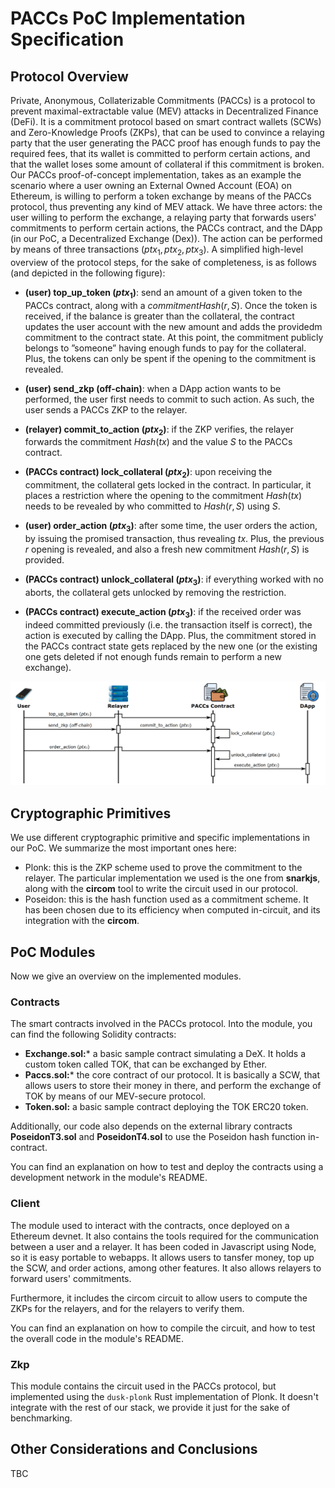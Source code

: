# PACCs PoC Implementation Specification

## Protocol Overview

Private, Anonymous, Collaterizable Commitments (PACCs) is a protocol to prevent maximal-extractable value (MEV) attacks in Decentralized Finance (DeFi). It is a commitment protocol based on smart contract wallets (SCWs) and Zero-Knowledge Proofs (ZKPs), that can be used to convince a relaying party that the user generating the PACC proof has enough funds to pay the required fees, that its wallet is committed to perform certain actions, and that the wallet loses some amount of collateral if this commitment is broken. Our PACCs proof-of-concept implementation, takes as an example the scenario where a user owning an External Owned Account (EOA) on Ethereum, is willing to perform a token exchange by means of the PACCs protocol, thus preventing any kind of MEV attack. We have three actors: the user willing to perform the exchange, a relaying party that forwards users' commitments to perform certain actions, the PACCs contract, and the DApp (in our PoC, a Decentralized Exchange (Dex)). The action can be performed by means of three transactions $(ptx_1, ptx_2, ptx_3)$. A simplified high-level overview of the protocol steps, for the sake of completeness, is as follows (and depicted in the following figure):

- **(user) top_up_token ($ptx_1$)**: send an amount of a given token to the PACCs contract, along with a $commitment Hash(r, S)$. Once the token is received, if the balance is greater than the collateral, the contract updates the user account with the new amount and adds the providedm commitment to the contract state. At this point, the commitment publicly belongs to ”someone” having enough funds to pay for the collateral. Plus, the tokens can only be spent if the opening to the commitment is revealed.

- **(user) send_zkp (off-chain)**: when a DApp action wants to be performed, the user first needs to commit to such action. As such, the user sends a PACCs ZKP to the relayer.

- **(relayer) commit_to_action ($ptx_2$)**: if the ZKP verifies, the relayer forwards the commitment $Hash(tx)$ and the value $S$ to the PACCs contract.
  
- **(PACCs contract) lock_collateral ($ptx_2$)**: upon receiving the commitment, the collateral gets locked in the contract. In particular, it places a restriction where the opening to the commitment $Hash(tx)$ needs to be revealed by who committed to $Hash(r, S)$ using $S$.
  
- **(user) order_action ($ptx_3$)**: after some time, the user orders the action, by issuing the promised transaction, thus revealing $tx$. Plus, the previous $r$ opening is revealed, and also a fresh new commitment $Hash(r, S)$ is provided.
  
- **(PACCs contract) unlock_collateral ($ptx_3$)**: if everything worked with no aborts, the collateral gets unlocked by removing the restriction.
  
- **(PACCs contract) execute_action ($ptx_3$)**: if the received order was indeed committed previously (i.e. the transaction itself is correct), the action is executed by calling the DApp. Plus, the commitment stored in the PACCs contract state gets replaced by the new one (or the existing one gets deleted if not enough funds remain to perform a new exchange).

![alt text](images/protocol.png "Protocol")

## Cryptographic Primitives

We use different cryptographic primitive and specific implementations in our PoC. We summarize the most important ones here:

- Plonk: this is the ZKP scheme used to prove the commitment to the relayer. The particular implementation we used is the one from **snarkjs**, along with the **circom** tool to write the circuit used in our protocol.
- Poseidon: this is the hash function used as a commitment scheme. It has been chosen due to its efficiency when computed in-circuit, and its integration with the **circom**.

## PoC Modules

Now we give an overview on the implemented modules.

### Contracts

The smart contracts involved in the PACCs protocol. Into the module, you can find the following Solidity contracts:

- **Exchange.sol:*** a basic sample contract simulating a DeX. It holds a custom token called TOK, that can be exchanged by Ether.
- **Paccs.sol:*** the core contract of our protocol. It is basically a SCW, that allows users to store their money in there, and perform the exchange of TOK by means of our MEV-secure protocol.
- **Token.sol:** a basic sample contract deploying the TOK ERC20 token.

Additionally, our code also depends on the external library contracts **PoseidonT3.sol** and **PoseidonT4.sol** to use the Poseidon hash function in-contract.

You can find an explanation on how to test and deploy the contracts using a development network in the module's README.

### Client

The module used to interact with the contracts, once deployed on a Ethereum devnet. It also contains the tools required for the communication between a user and a relayer. It has been coded in Javascript using Node, so it is easy portable to webapps. It allows users to tansfer money, top up the SCW, and order actions, among other features. It also allows relayers to forward users' commitments.

Furthermore, it includes the circom circuit to allow users to compute the ZKPs for the relayers, and for the relayers to verify them.

You can find an explanation on how to compile the circuit, and how to test the overall code in the module's README.

### Zkp

This module contains the circuit used in the PACCs protocol, but implemented using the `dusk-plonk` Rust implementation of Plonk. It doesn't integrate with the rest of our stack, we provide it just for the sake of benchmarking.

## Other Considerations and Conclusions

TBC
